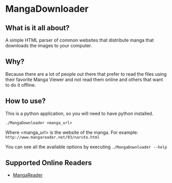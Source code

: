 # MangaDownloader

## What is it all about?
A simple HTML parser of common websites that distribute manga 
that downloads the images to your computer.

## Why?
Because there are a lot of people out there that prefer to read the files using
their favorite Manga Viewer and not read them online and others that want to do
it offline.

## How to use?
This is a python application, so you will need to have python installed.

```
./MangaDownloader <manga_url>
```

Where <manga_url> is the website of the manga. For example: `http://www.mangareader.net/93/naruto.html`

You can see all the available options by executing `./MangaDownloader --help`

## Supported Online Readers

* [MangaReader](http://www.mangareader.net)
